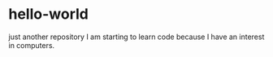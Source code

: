 # hello-world
just another repository
I am starting to learn code because I have an interest in computers. 
